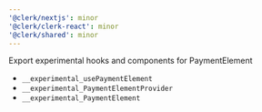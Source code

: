 ```yaml
---
'@clerk/nextjs': minor
'@clerk/clerk-react': minor
'@clerk/shared': minor
---
```


Export experimental hooks and components for PaymentElement
- `__experimental_usePaymentElement`
- `__experimental_PaymentElementProvider`
- `__experimental_PaymentElement`
